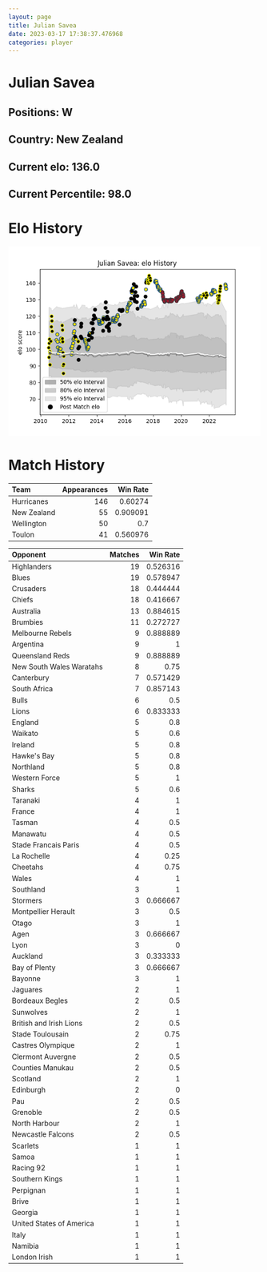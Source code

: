 ```yaml
---  
layout: page  
title: Julian Savea  
date: 2023-03-17 17:38:37.476968  
categories: player  
---
```

# Julian Savea

## Positions: W

## Country: New Zealand

## Current elo: 136.0

## Current Percentile: 98.0

# Elo History


![elo history](history_JulianSavea.png)
# Match History


| Team        |   Appearances |   Win Rate |
|:------------|--------------:|-----------:|
| Hurricanes  |           146 |   0.60274  |
| New Zealand |            55 |   0.909091 |
| Wellington  |            50 |   0.7      |
| Toulon      |            41 |   0.560976 |

| Opponent                 |   Matches |   Win Rate |
|:-------------------------|----------:|-----------:|
| Highlanders              |        19 |   0.526316 |
| Blues                    |        19 |   0.578947 |
| Crusaders                |        18 |   0.444444 |
| Chiefs                   |        18 |   0.416667 |
| Australia                |        13 |   0.884615 |
| Brumbies                 |        11 |   0.272727 |
| Melbourne Rebels         |         9 |   0.888889 |
| Argentina                |         9 |   1        |
| Queensland Reds          |         9 |   0.888889 |
| New South Wales Waratahs |         8 |   0.75     |
| Canterbury               |         7 |   0.571429 |
| South Africa             |         7 |   0.857143 |
| Bulls                    |         6 |   0.5      |
| Lions                    |         6 |   0.833333 |
| England                  |         5 |   0.8      |
| Waikato                  |         5 |   0.6      |
| Ireland                  |         5 |   0.8      |
| Hawke's Bay              |         5 |   0.8      |
| Northland                |         5 |   0.8      |
| Western Force            |         5 |   1        |
| Sharks                   |         5 |   0.6      |
| Taranaki                 |         4 |   1        |
| France                   |         4 |   1        |
| Tasman                   |         4 |   0.5      |
| Manawatu                 |         4 |   0.5      |
| Stade Francais Paris     |         4 |   0.5      |
| La Rochelle              |         4 |   0.25     |
| Cheetahs                 |         4 |   0.75     |
| Wales                    |         4 |   1        |
| Southland                |         3 |   1        |
| Stormers                 |         3 |   0.666667 |
| Montpellier Herault      |         3 |   0.5      |
| Otago                    |         3 |   1        |
| Agen                     |         3 |   0.666667 |
| Lyon                     |         3 |   0        |
| Auckland                 |         3 |   0.333333 |
| Bay of Plenty            |         3 |   0.666667 |
| Bayonne                  |         3 |   1        |
| Jaguares                 |         2 |   1        |
| Bordeaux Begles          |         2 |   0.5      |
| Sunwolves                |         2 |   1        |
| British and Irish Lions  |         2 |   0.5      |
| Stade Toulousain         |         2 |   0.75     |
| Castres Olympique        |         2 |   1        |
| Clermont Auvergne        |         2 |   0.5      |
| Counties Manukau         |         2 |   0.5      |
| Scotland                 |         2 |   1        |
| Edinburgh                |         2 |   0        |
| Pau                      |         2 |   0.5      |
| Grenoble                 |         2 |   0.5      |
| North Harbour            |         2 |   1        |
| Newcastle Falcons        |         2 |   0.5      |
| Scarlets                 |         1 |   1        |
| Samoa                    |         1 |   1        |
| Racing 92                |         1 |   1        |
| Southern Kings           |         1 |   1        |
| Perpignan                |         1 |   1        |
| Brive                    |         1 |   1        |
| Georgia                  |         1 |   1        |
| United States of America |         1 |   1        |
| Italy                    |         1 |   1        |
| Namibia                  |         1 |   1        |
| London Irish             |         1 |   1        |